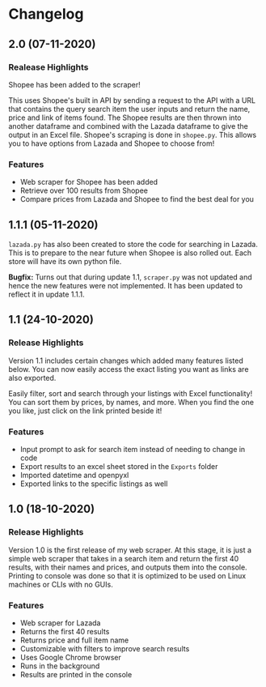 # Changelog
## 2.0 (07-11-2020)
### Realease Highlights
Shopee has been added to the scraper!

This uses Shopee's built in API by sending a request to the API with a URL that contains the query search item the user inputs and return the name, price and link of items found. The Shopee results are then thrown into another dataframe and combined with the Lazada dataframe to give the output in an Excel file. Shopee's scraping is done in `shopee.py`. This allows you to have options from Lazada and Shopee to choose from!

### Features
- Web scraper for Shopee has been added
- Retrieve over 100 results from Shopee
- Compare prices from Lazada and Shopee to find the best deal for you

## 1.1.1 (05-11-2020)
`lazada.py` has also been created to store the code for searching in Lazada. This is to prepare to the near future when Shopee is also rolled out. Each store will have its own python file.

<b>Bugfix:</b> Turns out that during update 1.1, `scraper.py` was not updated and hence the new features were not implemented. It has been updated to reflect it in update 1.1.1.

## 1.1 (24-10-2020)
### Release Highlights
Version 1.1 includes certain changes which added many features listed below. You can now easily access the exact listing you want as links are also exported. 

Easily filter, sort and search through your listings with Excel functionality! You can sort them by prices, by names, and more. When you find the one you like, just click on the link printed beside it!

### Features
- Input prompt to ask for search item instead of needing to change in code
- Export results to an excel sheet stored in the `Exports` folder
- Imported datetime and openpyxl
- Exported links to the specific listings as well

## 1.0 (18-10-2020)
### Release Highlights
Version 1.0 is the first release of my web scraper. At this stage, it is just a simple web scraper that takes in a search item and return the first 40 results, with their names and prices, and outputs them into the console. Printing to console was done so that it is optimized to be used on Linux machines or CLIs with no GUIs.

### Features
- Web scraper for Lazada
- Returns the first 40 results
- Returns price and full item name
- Customizable with filters to improve search results
- Uses Google Chrome browser
- Runs in the background
- Results are printed in the console